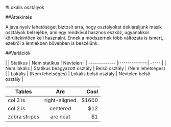 #Lokális osztályok

##Áttekintés

A java nyelv lehetőséget biztosít arra, hogy osztályokat deklaráljunk másik osztályok belsejébe, ami egy rendkívül hasznos eszköz, ugyanakkor körültekintően kell használni. Ennek a módszernek több változata is ismert, ezekről a lentiekben bővebben is beszélünk.

##Variációk

|  | Statikus | Nem statikus | Névtelen |
| ------------- |:-------------:| -----:|
| Nem lokális | Statikus beágyazott osztály | Belső osztály | (Nem lehetséges) |
| Lokális | (Nem lehetséges) | Lokális belső osztály | Névtelen belső osztály |


| Tables        | Are           | Cool  |
| ------------- |:-------------:| -----:|
| col 3 is      | right-aligned | $1600 |
| col 2 is      | centered      |   $12 |
| zebra stripes | are neat      |    $1 |
